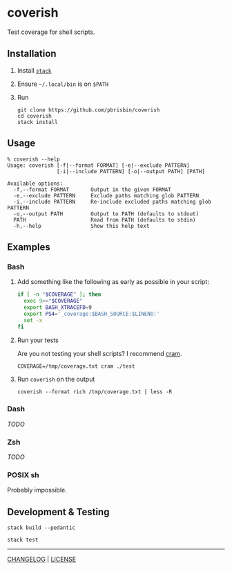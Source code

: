 # coverish

Test coverage for shell scripts.

## Installation

1. Install [`stack`](https://docs.haskellstack.org/en/stable/README/)
1. Ensure `~/.local/bin` is on `$PATH`
1. Run

   ```console
   git clone https://github.com/pbrisbin/coverish
   cd coverish
   stack install
   ```

## Usage

```console
% coverish --help
Usage: coverish [-f|--format FORMAT] [-e|--exclude PATTERN]
                [-i|--include PATTERN] [-o|--output PATH] [PATH]

Available options:
  -f,--format FORMAT       Output in the given FORMAT
  -e,--exclude PATTERN     Exclude paths matching glob PATTERN
  -i,--include PATTERN     Re-include excluded paths matching glob PATTERN
  -o,--output PATH         Output to PATH (defaults to stdout)
  PATH                     Read from PATH (defaults to stdin)
  -h,--help                Show this help text
```

## Examples

### Bash

1. Add something like the following as early as possible in your script:

   ```bash
   if [ -n "$COVERAGE" ]; then
     exec 9>>"$COVERAGE"
     export BASH_XTRACEFD=9
     export PS4='_coverage:$BASH_SOURCE:$LINENO:'
     set -x
   fi
   ```

1. Run your tests

   Are you not testing your shell scripts? I recommend [cram](https://bitheap.org/cram/).

   ```console
   COVERAGE=/tmp/coverage.txt cram ./test
   ```

1. Run `coverish` on the output

   ```console
   coverish --format rich /tmp/coverage.txt | less -R
   ```

### Dash

*TODO*

### Zsh

*TODO*

### POSIX sh

Probably impossible.

## Development & Testing

```console
stack build --pedantic
```

```console
stack test
```

---

[CHANGELOG](./CHANGELOG.md) | [LICENSE](./LICENSE)
